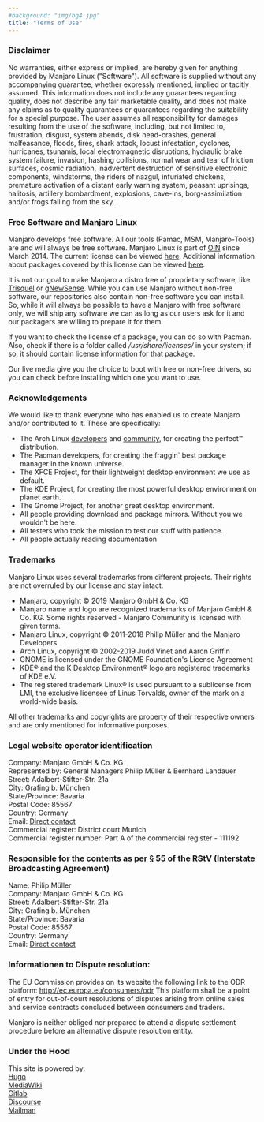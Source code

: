```yaml
---
#background: "img/bg4.jpg"
title: "Terms of Use"
---
```


### Disclaimer

No warranties, either express or implied, are hereby given for anything provided by Manjaro Linux ("Software"). All software is supplied without any accompanying guarantee, whether expressly mentioned, implied or tacitly assumed. This information does not include any guarantees regarding quality, does not describe any fair marketable quality, and does not make any claims as to quality quarantees or quarantees regarding the suitability for a special purpose. The user assumes all responsibility for damages resulting from the use of the software, including, but not limited to, frustration, disgust, system abends, disk head-crashes, general malfeasance, floods, fires, shark attack, locust infestation, cyclones, hurricanes, tsunamis, local electromagnetic disruptions, hydraulic brake system failure, invasion, hashing collisions, normal wear and tear of friction surfaces, cosmic radiation, inadvertent destruction of sensitive electronic components, windstorms, the riders of nazgul, infuriated chickens, premature activation of a distant early warning system, peasant uprisings, halitosis, artillery bombardment, explosions, cave-ins, borg-assimilation and/or frogs falling from the sky.

### Free Software and Manjaro Linux

Manjaro develops free software. All our tools (Pamac, MSM, Manjaro-Tools) are and will always be free software. Manjaro Linux is part of [OIN](http://www.openinventionnetwork.com/community-of-licensees/) since March 2014. The current license can be viewed [here](http://www.openinventionnetwork.com/joining-oin/oin-license-agreement/). Additional information about packages covered by this license can be viewed [here](http://www.openinventionnetwork.com/joining-oin/linux-system/).

It is not our goal to make Manjaro a distro free of proprietary software, like [Trisquel](http://trisquel.info/) or [gNewSense](http://www.gnewsense.org/). While you can use Manjaro without non-free software, our repositories also contain non-free software you can install. So, while it will always be possible to have a Manjaro with free software only, we will ship any software we can as long as our users ask for it and our packagers are willing to prepare it for them.

If you want to check the license of a package, you can do so with Pacman. Also, check if there is a folder called _/usr/share/licenses/_ in your system; if so, it should contain license information for that package.

Our live media give you the choice to boot with free or non-free drivers, so you can check before installing which one you want to use.

### Acknowledgements

We would like to thank everyone who has enabled us to create Manjaro and/or contributed to it. These are specifically:

* The Arch Linux [developers](http://www.archlinux.org/developers/) and [community](http://bbs.archlinux.org/), for creating the perfect™ distribution.
* The Pacman developers, for creating the fraggin` best package manager in the known universe.
* The XFCE Project, for their lightweight desktop environment we use as default.
* The KDE Project, for creating the most powerful desktop environment on planet earth.
* The Gnome Project, for another great desktop environment.
* All people providing download and package mirrors. Without you we wouldn't be here.
* All testers who took the mission to test our stuff with patience.
* All people actually reading documentation


### Trademarks

Manjaro Linux uses several trademarks from different projects. Their rights are not overruled by our license and stay intact.

* Manjaro, copyright © 2019 Manjaro GmbH & Co. KG
* Manjaro name and logo are recognized trademarks of Manjaro GmbH & Co. KG. Some rights reserved - Manjaro Community is licensed with given terms.
* Manjaro Linux, copyright © 2011-2018 Philip Müller and the Manjaro Developers
* Arch Linux, copyright © 2002-2019 Judd Vinet and Aaron Griffin
* GNOME is licensed under the GNOME Foundation's License Agreement
* KDE® and the K Desktop Environment® logo are registered trademarks of KDE e.V.
* The registered trademark Linux® is used pursuant to a sublicense from LMI, the exclusive licensee of Linus Torvalds, owner of the mark on a world-wide basis.

All other trademarks and copyrights are property of their respective owners and are only mentioned for informative purposes.

### Legal website operator identification

Company: Manjaro GmbH & Co. KG  
Represented by: General Managers Philip Müller & Bernhard Landauer  
Street: Adalbert-Stifter-Str. 21a  
City: Grafing b. München  
State/Province: Bavaria  
Postal Code: 85567  
Country: Germany  
Email: [Direct contact](mailto:management@manjaro.org)  
Commercial register: District court Munich  
Commercial register number: Part A of the commercial register - 111192  

### Responsible for the contents as per § 55 of the RStV (Interstate Broadcasting Agreement)

Name: Philip Müller  
Company: Manjaro GmbH & Co. KG  
Street: Adalbert-Stifter-Str. 21a  
City: Grafing b. München  
State/Province: Bavaria  
Postal Code: 85567  
Country: Germany  
Email: [Direct contact](mailto:content@manjaro.org)  

### Informationen to Dispute resolution:

The EU Commission provides on its website the following link to the ODR platform: http://ec.europa.eu/consumers/odr This platform shall be a point of entry for out-of-court resolutions of disputes arising from online sales and service contracts concluded between consumers and traders.

Manjaro is neither obliged nor prepared to attend a dispute settlement procedure before an alternative dispute resolution entity. 

### Under the Hood

This site is powered by:  
[Hugo](https://gohugo.io/)  
[MediaWiki](http://www.mediawiki.org)  
[Gitlab](https://www.gitlab.com/)  
[Discourse](https://www.discourse.org/)  
[Mailman](http://www.list.org/)  
